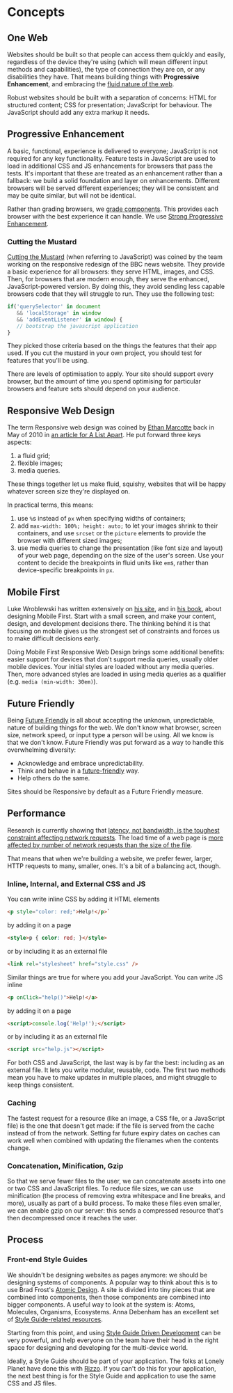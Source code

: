 # Concepts

## One Web

Websites should be built so that people can access them quickly and easily, regardless of the device they're using (which will mean different input methods and capabilities), the type of connection they are on, or any disabilities they have. That means building things with **Progressive Enhancement**, and embracing the [fluid nature of the web](http://alistapart.com/article/dao).

Robust websites should be built with a separation of concerns: HTML for structured content; CSS for presentation; JavaScript for behaviour. The JavaScript should add any extra markup it needs.

## Progressive Enhancement

A basic, functional, experience is delivered to everyone; JavaScript is not required for any key functionality. Feature tests in JavaScript are used to load in additional CSS and JS enhancements for browsers that pass the tests. It's important that these are treated as an enhancement rather than a fallback: we build a solid foundation and layer on enhancements. Different browsers will be served different experiences; they will be consistent and may be quite similar, but will not be identical.

Rather than grading browsers, we [grade components](https://www.filamentgroup.com/lab/grade-the-components.html). This provides each browser with the best experience it can handle. We use [Strong Progressive Enhancement](http://alexmaughan.com/weak-vs-strong-progressive-enhancement/#content).

### Cutting the Mustard

[Cutting the Mustard](http://responsivenews.co.uk/post/18948466399/cutting-the-mustard) (when referring to JavaScript) was coined by the team working on the responsive redesign of the BBC news website. They provide a basic experience for all browsers: they serve HTML, images, and CSS. Then, for browsers that are modern enough, they serve the enhanced, JavaScript-powered version. By doing this, they avoid sending less capable browsers code that they will struggle to run. They use the following test:

```javascript
if('querySelector' in document
   && 'localStorage' in window
   && 'addEventListener' in window) {
   // bootstrap the javascript application
}
```

They picked those criteria based on the things the features that their app used. If you cut the mustard in your own project, you should test for features that you'll be using.

There are levels of optimisation to apply. Your site should support every browser, but the amount of time you spend optimising for particular browsers and feature sets should depend on your audience.

## Responsive Web Design

The term Responsive web design was coined by [Ethan Marcotte](http://unstoppablerobotninja.com/) back in May of 2010 in [an article for A List Apart](http://alistapart.com/article/responsive-web-design). He put forward three keys aspects:

1. a fluid grid;
2. flexible images;
3. media queries.

These things together let us make fluid, squishy, websites that will be happy whatever screen size they're displayed on.

In practical terms, this means:

1. use `%`s instead of `px` when specifying widths of containers;
2. add `max-width: 100%; height: auto;` to let your images shrink to their containers, and use `srcset` or the `picture` elements to provide the browser with different sized images;
3. use media queries to change the presentation (like font size and layout) of your web page, depending on the size of the user's screen. Use your content to decide the breakpoints in fluid units like `em`s, rather than device-specific breakpoints in `px`.

## Mobile First

Luke Wroblewski has written extensively on [his site](http://www.lukew.com/), and in [his book](http://www.lukew.com/resources/mobile_first.asp), about designing Mobile First. Start with a small screen, and make your content, design, and development decisions there. The thinking behind it is that focusing on mobile gives us the strongest set of constraints and forces us to make difficult decisions early.

Doing Mobile First Responsive Web Design brings some additional benefits: easier support for devices that don't support media queries, usually older mobile devices. Your initial styles are loaded without any media queries. Then, more advanced styles are loaded in using media queries as a qualifier (e.g. `media (min-width: 30em)`).

## Future Friendly

Being [Future Friendly](https://www.futurefriendly.co.za/) is all about accepting the unknown, unpredictable, nature of building things for the web. We don't know what browser, screen size, network speed, or input type a person will be using. All we know is that we don't know. Future Friendly was put forward as a way to handle this overwhelming diversity:

* Acknowledge and embrace unpredictability.
* Think and behave in a [future-friendly](https://www.futurefriendly.co.za/) way.
* Help others do the same.

Sites should be Responsive by default as a Future Friendly measure.

## Performance

Research is currently showing that [latency, not bandwidth, is the toughest constraint affecting network requests](https://www.igvita.com/2012/07/19/latency-the-new-web-performance-bottleneck/). The load time of a web page is [more affected by number of network requests than the size of the file](http://www.nateberkopec.com/2015/11/05/page-weight-doesnt-matter.html).

That means that when we're building a website, we prefer fewer, larger, HTTP requests to many, smaller, ones. It's a bit of a balancing act, though.

### Inline, Internal, and External CSS and JS

You can write inline CSS by adding it HTML elements

```html
<p style="color: red;">Help!</p>`
```

by adding it on a page

```html
<style>p { color: red; }</style>
```

or by including it as an external file

```html
<link rel="stylesheet" href="style.css" />
```

Similar things are true for where you add your JavaScript. You can write JS inline

```html
<p onClick="help()">Help!</a>
```
by adding it on a page

```html
<script>console.log('Help!');</script>
```

or by including it as an external file

```html
<script src="help.js"></script>
```

For both CSS and JavaScript, the last way is by far the best: including as an external file. It lets you write modular, reusable, code. The first two methods mean you have to make updates in multiple places, and might struggle to keep things consistent.

### Caching

The fastest request for a resource (like an image, a CSS file, or a JavaScript file) is the one that doesn't get made: if the file is served from the cache instead of from the network. Setting far future expiry dates on caches can work well when combined with updating the filenames when the contents change.

### Concatenation, Minification, Gzip

So that we serve fewer files to the user, we can concatenate assets into one or two CSS and JavaScript files. To reduce file sizes, we can use minification (the process of removing extra whitespace and line breaks, and more), usually as part of a build process. To make these files even smaller, we can enable gzip on our server: this sends a compressed resource that's then decompressed once it reaches the user.

## Process

### Front-end Style Guides


We shouldn't be designing websites as pages anymore: we should be designing systems of components. A popular way to think about this is to use Brad Frost's [Atomic Design](http://patternlab.io/about.html). A site is divided into tiny pieces that are combined into components, then those components are combined into bigger components. A useful way to look at the system is: Atoms, Molecules, Organisms, Ecosystems. Anna Debenham has an excellent set of [Style Guide-related resources](http://styleguides.io/).

Starting from this point, and using [Style Guide Driven Development](http://blog.bitovi.com/style-guide-driven-development/) can be very powerful, and help everyone on the team have their head in the right space for designing and developing for the multi-device world.

Ideally, a Style Guide should be part of your application. The folks at Lonely Planet have done this with [Rizzo](http://rizzo.lonelyplanet.com/). If you can't do this for your application, the next best thing is for the Style Guide and application to use the same CSS and JS files.
